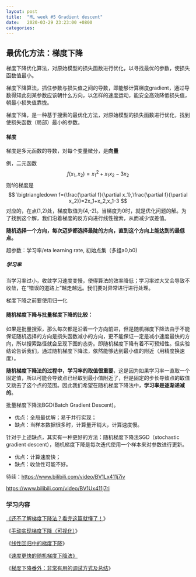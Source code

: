 ```yaml
---
layout: post
title:  "ML week #5 Gradient descent"
date:   2020-03-29 23:23:00 +0800
categories: 
---
```

## 最优化方法：梯度下降

梯度下降优化算法，对原始模型的损失函数进行优化，以寻找最优的参数，使损失函数值最小。

梯度下降算法，抓住参数与损失值之间的导数，即能够计算梯度gradient，通过导数得知此刻某参数应该朝什么方向，以怎样的速度运动，能安全高效降低损失值，朝最小损失值靠拢。

梯度下降，是一种基于搜索的最优化方法，对原始模型的损失函数进行优化，找到使损失函数（局部）最小的参数。

#### 梯度

梯度是多元函数的导数，对每个变量微分，是**向量**

例，二元函数
$$
f(x_1,x_2)=x_1^2+x_1x_2-3x_2
$$
则f的梯度是
$$
\bigtriangledown f=(\frac{\partial f}{\partial x_1},\frac{\partial f}{\partial x_2})=2x_1+x_2,x_1-3
$$
对应的，在点(1,2)处，梯度取值为(4,-2)。当梯度为0时，就是优化问题的解。为了找到这个解，我们沿着梯度的反方向进行线性搜索，从而减少误差值。

**随机选择一个方向，每次迈步都选择最陡的方向，直到这个方向上能达到的最低点。**

超参数：学习率/eta learning rate, 初始点集（多组a0,b0)

##### 学习率

当学习率过小，收敛学习速度变慢，使得算法的效率降低；学习率过大又会导致不收敛，在“错误的道路上”越走越远。我们要对异常进行进行处理。

梯度下降之前要使用归一化

#### 随机梯度下降与批量梯度下降的比较：

如果是批量搜索，那么每次都是沿着一个方向前进，但是随机梯度下降法由于不能保证随机选择的方向是损失函数减小的方向，更不能保证一定是减小速度最快的方向，所以搜索路径就会呈现下图的态势。即随机梯度下降有着不可预知性。但实验结论告诉我们，通过随机梯度下降法，依然能够达到最小值的附近（用精度换速度）。

**随机梯度下降法的过程中，学习率的取值很重要**，这是因为如果学习率一直取一个固定值，所以可能会导致点已经取到最小值附近了，但是固定的步长导致点的取值又跳去了这个点的范围。因此我们希望在随机梯度下降法中，**学习率是逐渐递减的**。

批量梯度下降法BGD(Batch Gradient Descent)。

- 优点：全局最优解；易于并行实现；
- 缺点：当样本数据很多时，计算量开销大，计算速度慢。

针对于上述缺点，其实有一种更好的方法：随机梯度下降法SGD（stochastic gradient descent），随机梯度下降是每次迭代使用一个样本来对参数进行更新。

- 优点：计算速度快；
- 缺点：收敛性可能不好。



待续：https://www.bilibili.com/video/BV1Lx411j7iv

https://www.bilibili.com/video/BV1Ux411j7ri





### 学习内容

[《还不了解梯度下降法？看完这篇就懂了！](http://mp.weixin.qq.com/s?__biz=MzI4MjkzNTUxMw==&mid=2247483976&idx=1&sn=aedbed8f21deeb02d0bcb9341a99435b&chksm=eb932bfedce4a2e808a24c726a305e1b92e14f05f4cf7625cdb4d3ae24deee476b0231ff51ce&scene=21#wechat_redirect)》

《[手动实现梯度下降（可视化）](http://mp.weixin.qq.com/s?__biz=MzI4MjkzNTUxMw==&mid=2247483985&idx=1&sn=759dc972a7dc1bd01af53b68619c01c8&chksm=eb932be7dce4a2f161a08ff529050f8a105c54d58452aa05a2569320f1626e8f5e204016abc4&scene=21#wechat_redirect)》

《[线性回归中的梯度下降](http://mp.weixin.qq.com/s?__biz=MzI4MjkzNTUxMw==&mid=2247484001&idx=1&sn=9e7a22277acf5049fd1d945bfe4229db&chksm=eb932bd7dce4a2c11b91f4bcaa7de8cc35f041651b9481f4a72f83f5c2897abac992b949cf02&scene=21#wechat_redirect)》

《[速度更快的随机梯度下降法》](http://mp.weixin.qq.com/s?__biz=MzI4MjkzNTUxMw==&mid=2247484045&idx=1&sn=621cbf1b174b0c6d30cc8747b667a909&chksm=eb932b3bdce4a22d7a998e715f9db9400437de2d39dafd3d6885e7be0a9a40f4cf6248caf016&scene=21#wechat_redirect)

《[梯度下降番外：非常有用的调试方式及总结](http://mp.weixin.qq.com/s?__biz=MzI4MjkzNTUxMw==&mid=2247484074&idx=2&sn=6ec6cc66c9b865b7f304604172e11b2b&chksm=eb932b1cdce4a20a0b4dbd471d586501b998c4e69237baebf2ebecac4a54c4d379d09583c5c8&scene=21#wechat_redirect)》





